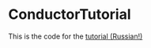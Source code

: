 # ConductorTutorial

This is the code for the [tutorial (Russian!)](https://habrahabr.ru/post/329532/)
